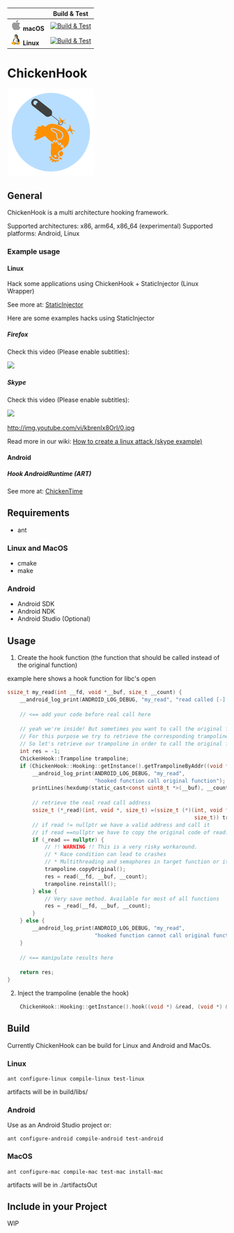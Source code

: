 |   | Build & Test |
|---|:-----:|
|![macOS](docs/res/apple_med.png) **macOS**|[![Build & Test][macOS-build-badge]][macOS-build]| 
|![Linux](docs/res/linux_med.png) **Linux**|[![Build & Test][linux-build-badge]][linux-build]|

<!--- [Win](docs/res/win_med.png) **Windows**|[![Build & Test][win-build-badge]][win-build] --->

<!--- [win-build-badge]: https://dev.azure.com/sascharoth/sascharoth/_apis/build/status/ChickenHook.chickenhook --->
<!--- [win-build]: https://dev.azure.com/ChickenHook/ChickenHook/_build?definitionId=1 --->

[macOS-build-badge]: https://dev.azure.com/sascharoth/sascharoth/_apis/build/status/ChickenHook.chickenhook
[macOS-build]: https://dev.azure.com/ChickenHook/ChickenHook/_build?definitionId=1

[linux-build-badge]: https://dev.azure.com/sascharoth/sascharoth/_apis/build/status/ChickenHook.chickenhook
[linux-build]: https://dev.azure.com/ChickenHook/ChickenHook/_build?definitionId=1

# ChickenHook 
<img src="./logo.png" alt="ChickenHook logo" height="200" width="200" />

## General

ChickenHook is a multi architecture hooking framework.

Supported architectures: x86, arm64, x86_64 (experimental)
Supported platforms: Android, Linux

### Example usage

#### Linux

Hack some applications using ChickenHook + StaticInjector (Linux Wrapper)

See more at: [StaticInjector](https://github.com/ChickenHook/StaticInjector)

Here are some examples hacks using StaticInjector

##### Firefox

Check this video (Please enable subtitles):

[![](http://img.youtube.com/vi/_4K2d7FFHqo/0.jpg)](http://www.youtube.com/watch?v=_4K2d7FFHqo "Linux attack Firefox")

##### Skype


Check this video (Please enable subtitles):

[![](doc/res/skypeAttack.gif)](http://www.youtube.com/watch?v=kbrenIx8OrI "How to hack Skype on Linux")

http://img.youtube.com/vi/kbrenIx8OrI/0.jpg

Read more in our wiki:
[How to create a linux attack (skype example)](https://github.com/ChickenHook/StaticInjector/wiki/How-to-create-a-linux-attack-(step-by-step-guide) "How to create a linux attack (step by step guide)")

#### Android

##### Hook AndroidRuntime (ART)

See more at: [ChickenTime](https://github.com/ChickenHook/AndroidChickenTime)

## Requirements

* ant

### Linux and MacOS
* cmake
* make

### Android
* Android SDK
* Android NDK 
* Android Studio (Optional)

## Usage

1. Create the hook function (the function that should be called instead of the original function)

example here shows a hook function for libc's open

```c
ssize_t my_read(int __fd, void *__buf, size_t __count) {
    __android_log_print(ANDROID_LOG_DEBUG, "my_read", "read called [-] %d", __fd);

    // <== add your code before real call here

    // yeah we're inside! But sometimes you want to call the original function also.
    // For this purpose we try to retrieve the corresponding trampoline.
    // So let's retrieve our trampoline in order to call the original function "read"
    int res = -1;
    ChickenHook::Trampoline trampoline;
    if (ChickenHook::Hooking::getInstance().getTrampolineByAddr((void *) &read, trampoline)) {
        __android_log_print(ANDROID_LOG_DEBUG, "my_read",
                            "hooked function call original function");
        printLines(hexdump(static_cast<const uint8_t *>(__buf), __count, "read"));

        // retrieve the real read call address
        ssize_t (*_read)(int, void *, size_t) =(ssize_t (*)(int, void *,
                                                            size_t)) trampoline.getRealCallAddr();
        // if read != nullptr we have a valid address and call it
        // if read ==nullptr we have to copy the original code of read.
        if (_read == nullptr) {
            // !! WARNING !! This is a very risky workaround.
            // * Race condition can lead to crashes
            // * Multithreading and semaphores in target function or it's callee's can lead to deadlocks
            trampoline.copyOriginal();
            res = read(__fd, __buf, __count);
            trampoline.reinstall();
        } else {
            // Very save method. Available for most of all functions
            res = _read(__fd, __buf, __count);
        }
    } else {
        __android_log_print(ANDROID_LOG_DEBUG, "my_read",
                            "hooked function cannot call original function");
    }

    // <== manipulate results here

    return res;
}
```

2. Inject the trampoline  (enable the hook)

```c
    ChickenHook::Hooking::getInstance().hook((void *) &read, (void *) &my_read);
```


## Build

Currently ChickenHook can be build for Linux and Android and MacOs.

### Linux
```
ant configure-linux compile-linux test-linux
```
artifacts will be in build/libs/

### Android
Use as an Android Studio project or:
```
ant configure-android compile-android test-android
```

### MacOS
```
ant configure-mac compile-mac test-mac install-mac
```
artifacts will be in ./artifactsOut

## Include in your Project

WIP
